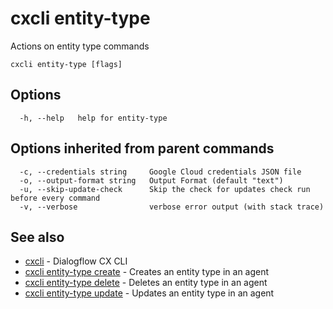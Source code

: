 # cxcli entity-type

Actions on entity type commands

```
cxcli entity-type [flags]
```

## Options

```
  -h, --help   help for entity-type
```

## Options inherited from parent commands

```
  -c, --credentials string     Google Cloud credentials JSON file
  -o, --output-format string   Output Format (default "text")
  -u, --skip-update-check      Skip the check for updates check run before every command
  -v, --verbose                verbose error output (with stack trace)
```

## See also

* [cxcli](/cmd/cxcli/)	 - Dialogflow CX CLI
* [cxcli entity-type create](/cmd/cxcli_entity-type_create/)	 - Creates an entity type in an agent
* [cxcli entity-type delete](/cmd/cxcli_entity-type_delete/)	 - Deletes an entity type in an agent
* [cxcli entity-type update](/cmd/cxcli_entity-type_update/)	 - Updates an entity type in an agent

